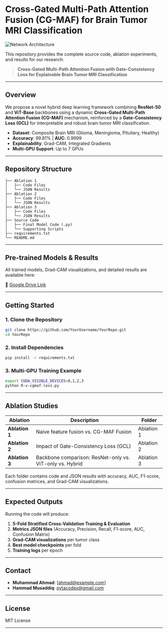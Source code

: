 # Cross-Gated Multi-Path Attention Fusion (CG-MAF) for Brain Tumor MRI Classification

![Network Architecture](Network.png)

This repository provides the complete source code, ablation experiments, and results for our research:

> **Cross-Gated Multi-Path Attention Fusion with Gate-Consistency Loss for Explainable Brain Tumor MRI Classification**  


---

## Overview

We propose a novel hybrid deep learning framework combining **ResNet-50** and **ViT-Base** backbones using a dynamic **Cross-Gated Multi-Path Attention Fusion (CG-MAF)** mechanism, reinforced by a **Gate-Consistency Loss (GCL)** for interpretable and robust brain tumor MRI classification.

- **Dataset**: Composite Brain MRI (Glioma, Meningioma, Pituitary, Healthy)
- **Accuracy**: 99.81%  |  **AUC**: 0.9999
- **Explainability**: Grad-CAM, Integrated Gradients
- **Multi-GPU Support**: Up to 7 GPUs

---

## Repository Structure

```
├── Ablation 1
│   ├── Code Files
│   └── JSON Results
├── Ablation 2
│   ├── Code Files
│   └── JSON Results
├── Ablation 3
│   ├── Code Files
│   └── JSON Results
├── Source Code
│   ├── Final Model Code (.py)
│   └── Supporting Scripts
├── requirements.txt
└── README.md
```

---

## Pre-trained Models & Results

All trained models, Grad-CAM visualizations, and detailed results are available here:

🔗 [Google Drive Link](https://drive.google.com/drive/folders/15f4Pq5fe9Gdwjfi9rGNAE_IG8NRuuuYF?usp=sharing)

---

## Getting Started

### 1. Clone the Repository
```bash
git clone https://github.com/YourUsername/YourRepo.git
cd YourRepo
```

### 2. Install Dependencies
```bash
pip install -r requirements.txt
```

### 3. Multi-GPU Training Example
```bash
export CUDA_VISIBLE_DEVICES=0,1,2,3
python R-v-cgmaf-loss.py
```

---

## Ablation Studies

| Ablation | Description | Folder |
|----------|-------------|--------|
| **Ablation 1** | Naive feature fusion vs. CG-MAF Fusion | Ablation 1 |
| **Ablation 2** | Impact of Gate-Consistency Loss (GCL) | Ablation 2 |
| **Ablation 3** | Backbone comparison: ResNet-only vs. ViT-only vs. Hybrid | Ablation 3 |

Each folder contains code and JSON results with accuracy, AUC, F1-score, confusion matrices, and Grad-CAM visualizations.

---

## Expected Outputs

Running the code will produce:

1. **5-Fold Stratified Cross-Validation Training & Evaluation**
2. **Metrics JSON files** (Accuracy, Precision, Recall, F1-score, AUC, Confusion Matrix)
3. **Grad-CAM visualizations** per tumor class
4. **Best model checkpoints** per fold
5. **Training logs** per epoch
---

## Contact
- **Muhammad Ahmad**: [ahmad@example.com]
- **Hammad Musaddiq**: pytacodex@gmail.com

---

## License
MIT License

---
